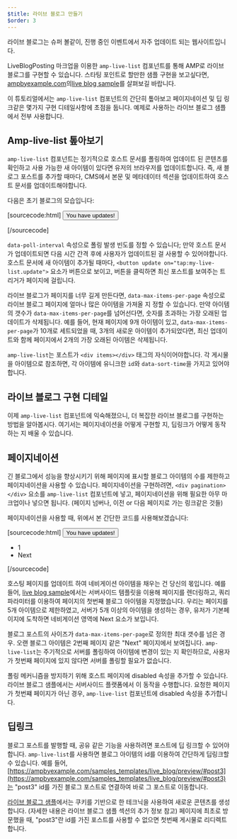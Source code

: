 ```yaml
---
$title: 라이브 블로그 만들기
$order: 3
---
```

라이브 블로그는 슈퍼 볼같이, 진행 중인 이벤트에서 자주 업데이트 되는 웹사이트입니다.

LiveBlogPosting 마크업을 이용한 `amp-live-list` 컴포넌트를 통해 AMP로 라이브 블로그를 구현할 수 있습니다.
스타팅 포인트로 할만한 샘플 구현을 보고싶다면, [ampbyexample.com](https://www.ampbyexample.com)의[live blog sample](https://www.ampbyexample.com/samples_templates/live_blog/)를 살펴보길 바랍니다. 

이 튜토리얼에서는 `amp-live-list` 컴포넌트의 간단히 톺아보고 페이지네이션 및 딥 링크같은 몇가지 구현 디테일사항에 초점을 둡니다. 예제로 사용하는 라이브 블로그 샘플에서 전부 사용합니다.

## Amp-live-list 톺아보기 

`amp-live-list` 컴포넌트는 정기적으로 호스트 문서를 폴링하여 업데이트 된 콘텐츠를 확인하고 사용 가능한 새 아이템이 있다면 유저의 브라우저를 업데이트합니다.
즉, 새 블로그 포스트를 추가할 때마다, CMS에서 본문 및 메타데이터 섹션을 업데이트하여 호스트 문서를 업데이트해야합니다.

다음은 초기 블로그의 모습입니다:

[sourcecode:html]
<amp-live-list id="my-live-list" data-poll-interval="15000" data-max-items-per-page="5">
  <button update on="tap:my-live-list.update">You have updates!</button>
  <div items></div>
</amp-live-list>
[/sourcecode]

`data-poll-interval` 속성으로 폴링 발생 빈도를 정할 수 있습니다; 만약 호스트 문서가 업데이트되면 다음 시간 간격 후에 사용자가 업데이트된 걸 사용할 수 있어야합니다.
호스트 문서에 새 아이템이 추가될 때마다, `<button update on="tap:my-live-list.update">` 요소가 버튼으로 보이고, 버튼을 클릭하면 최신 포스트를 보여주는 트리거가 페이지에 걸립니다.

라이브 블로그가 페이지를 너무 길게 만든다면, `data-max-items-per-page` 속성으로 라이브 블로그 페이지에 얼마나 많은 아이템을 가져올 지 정할 수 있습니다.
만약 아이템의 갯수가 `data-max-items-per-page`를 넘어선다면, 숫자를 초과하는 가장 오래된 업데이트가 삭제됩니다.
예를 들어, 현재 페이지에 9개 아이템이 있고, `data-max-items-per-page`가 10개로 세트되었을 때, 3개의 새로운 아이템이 추가되었다면, 최신 업데이트와 함께 페이지에서 2개의 가장 오래된 아이템은 삭제됩니다.

`amp-live-list`는 포스트가 `<div items></div>` 태그의 자식이어야합니다. 각 게시물을 아이템으로 참조하면, 각 아이템에 유니크한 `id`와 `data-sort-time`을 가지고 있어야합니다.

## 라이브 블로그 구현 디테일

이제 `amp-live-list` 컴포넌트에 익숙해졌으니, 더 복잡한 라이브 블로그를 구현하는 방법을 알아봅시다. 여기서는 페이지네이션을 어떻게 구현할 지, 딥링크가 어떻게 동작하는 지 배울 수 있습니다.

## 페이지네이션

긴 블로그에서 성능을 향상시키기 위해 페이지에 표시할 블로그 아이템의 수를 제한하고 페이지네이션을 사용할 수 있습니다.
페이지네이션을 구현하려면, `<div pagination></div>` 요소를 `amp-live-list` 컴포넌트에 넣고, 페이지네이션을 위해 필요한 아무 마크업이나 넣으면 됩니다.
(페이지 넘버나, 이전 or 다음 페이지로 가는 링크같은 것들)

페이지네이션을 사용할 때, 위에서 본 간단한 코드를 사용해보겠습니다:

[sourcecode:html]
<amp-live-list id="my-live-list" data-poll-interval="15000" data-max-items-per-page="5">
  <button update on="tap:my-live-list.update">You have updates!</button>
  <div items></div>
  <div pagination>
  	<nav>
      <ul>
        <li>1</li>
        <li>Next</li>
      </ul>
    </nav>
   </div>
</amp-live-list>
[/sourcecode]

호스팅 페이지를 업데이트 하여 네비게이션 아이템을 채우는 건 당신의 몫입니다.
예를 들어, [live blog sample](https://www.ampbyexample.com/samples_templates/live_blog/)에서는 서버사이드 템플릿을 이용해 페이지를 렌더링하고, 쿼리 파라미터를 이용하여 페이지의 첫번째 블로그 아이템을 지정했습니다.
우리는 페이지를 5개 아이템으로 제한하였고, 서버가 5개 이상의 아이템을 생성하는 경우, 유저가 기본페이지에 도착하면 네비게이션 영역에 Next 요소가 보입니다.

<amp-img src="/static/img/liveblog-pagination.jpg" alt="Live blog pagination" height="526" width="300"></amp-img>

블로그 포스트의 사이즈가 `data-max-items-per-page`로 정의한 최대 갯수를 넘은 경우.
오랜 블로그 아이템은 2번째 페이지 같은 "Next" 페이지에서 보여집니다.
`amp-live-list`는 주기적으로 서버를 폴링하여 아이템에 변경이 있는 지 확인하므로, 사용자가 첫번째 페이지에 있지 않다면 서버를 폴링할 필요가 없습니다.

폴링 메커니즘을 방지하기 위해 호스트 페이지에 disabled 속성을 추가할 수 있습니다.
라이브 블로그 샘플에서는 서버사이드 플랫폼에서 이 동작을 수행합니다.
요청한 페이지가 첫번쨰 페이지가 아닌 경우, `amp-live-list` 컴포넌트에 disabled 속성을 추가합니다.

## 딥링크

블로그 포스트를 발행할 때, 공유 같은 기능을 사용하려면 포스트에 딥 링크할 수 있어야합니다.
`amp-live-list`를 사용하면 블로그 아이템의 id를 이용하여 간단하게 딥링크할 수 있습니다.
예를 들어, [https://ampbyexample.com/samples_templates/live_blog/preview/#post3](https://ampbyexample.com/samples_templates/live_blog/preview/#post3)는 "post3" id를 가진 블로그 포스트로 연결하여 바로 그 포스트로 이동합니다.

[라이브 블로그 샘플](https://www.ampbyexample.com/samples_templates/live_blog/)에서는 쿠키를 기반으로 한 테크닉을 사용하여 새로운 콘텐츠를 생성합니다. (자세한 내용은 라이브 블로그 샘플 섹션의 추가 정보 참고)
페이지에 최초로 방문했을 때, "post3"란 id를 가진 포스트를 사용할 수 없으면 첫번째 게시물로 리디렉트합니다.
